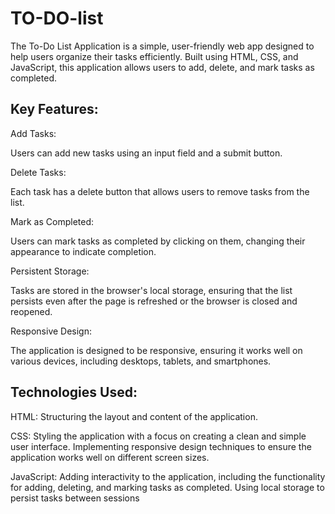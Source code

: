 # TO-DO-list

The To-Do List Application is a simple, user-friendly web app designed to help users organize their tasks efficiently. Built using HTML, CSS, and JavaScript, this application allows users to add, delete, and mark tasks as completed.

Key Features:
-------------

Add Tasks:

Users can add new tasks using an input field and a submit button.

Delete Tasks:

Each task has a delete button that allows users to remove tasks from the list.

Mark as Completed:

Users can mark tasks as completed by clicking on them, changing their appearance to indicate completion.

Persistent Storage:

Tasks are stored in the browser's local storage, ensuring that the list persists even after the page is refreshed or the browser is closed and reopened.

Responsive Design:

The application is designed to be responsive, ensuring it works well on various devices, including desktops, tablets, and smartphones.

Technologies Used:
--------------

HTML:
Structuring the layout and content of the application.

CSS:
Styling the application with a focus on creating a clean and simple user interface.
Implementing responsive design techniques to ensure the application works well on different screen sizes.

JavaScript:
Adding interactivity to the application, including the functionality for adding, deleting, and marking tasks as completed.
Using local storage to persist tasks between sessions
